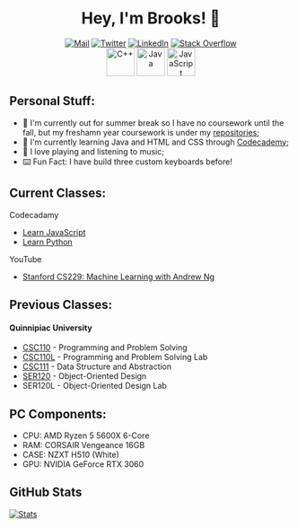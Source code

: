<div align="center">
    <h1>Hey, I'm Brooks! 👋</h1>
</div>

<div align="center">
    <a href="mailto:brksjcksn03@protonmail.com"><img src="https://img.shields.io/badge/ProtonMail-8B89CC?style=flat&logo=protonmail&logoColor=white" alt="Mail"></a>
    <a href="https://twitter.com/brksjcksn"><img src="https://img.shields.io/badge/Twitter-1DA1F2?style=flat&logo=twitter&logoColor=white" alt="Twitter"></a>
    <a href="https://www.linkedin.com/in/brooks-jackson/"><img src="https://img.shields.io/badge/LinkedIn-0077B5?style=flat&logo=linkedin&logoColor=white" alt="LinkedIn"></a>
    <a href="https://stackoverflow.com/users/19327189/brooks-a-jackson"><img src="https://img.shields.io/badge/Stack%20Overflow-F58025.svg?&style-flat&logo=stackoverflow&logoColor=white" alt="Stack Overflow"></a>
    <br />
    <img alt="C++" width="50px" src="https://raw.githubusercontent.com/rahul-jha98/README_icons/main/language_and_tools/square/c%2B%2B/c%2B%2B.svg" />
    <img alt="Java" width="50px" src="https://raw.githubusercontent.com/rahul-jha98/README_icons/main/language_and_tools/square/java/java.svg" />
    <img alt="JavaScript" width="50px" src="https://raw.githubusercontent.com/rahul-jha98/README_icons/main/language_and_tools/square/javascript/javascript.svg" />
</div>

## Personal Stuff:
* 🔭 I'm currently out for summer break so I have no coursework until the fall, but my freshamn year coursework is under my [repositories](https://github.com/bjaxqq?tab=repositories);
* 🌱 I'm currently learning Java and HTML and CSS through [Codecademy](https://www.codecademy.com/);
* 🎸 I love playing and listening to music;
* ⌨️ Fun Fact: I have build three custom keyboards before!

## Current Classes:

Codecadamy
* [Learn JavaScript](https://www.codecademy.com/learn/introduction-to-javascript)
* [Learn Python](https://www.codecademy.com/learn/learn-python-3)

YouTube
* [Stanford CS229: Machine Learning with Andrew Ng](https://youtube.com/playlist?list=PLoROMvodv4rMiGQp3WXShtMGgzqpfVfbU)

## Previous Classes:

#### Quinnipiac University
* [CSC110](https://github.com/bjaxqq/CSC110) - Programming and Problem Solving
* [CSC110L](https://github.com/bjaxqq/CSC110L) - Programming and Problem Solving Lab
* [CSC111](https://github.com/bjaxqq/CSC111) - Data Structure and Abstraction
* [SER120](https://github.com/bjaxqq/SER120) - Object-Oriented Design
* SER120L - Object-Oriented Design Lab

## PC Components:

* CPU: AMD Ryzen 5 5600X 6-Core
* RAM: CORSAIR Vengeance 16GB
* CASE: NZXT H510 (White)
* GPU: NVIDIA GeForce RTX 3060

## GitHub Stats

[![Stats](https://github-readme-stats.vercel.app/api?username=bjaxqq&theme=nord&show_icons=true)](https://github.com/anuraghazra/github-readme-stats)
